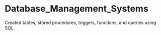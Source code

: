 # Database_Management_Systems
Created tables, stored procedures, triggers, functions, and queries using SQL.
